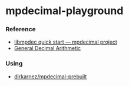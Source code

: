 mpdecimal-playground
====================

### Reference
- [libmpdec quick start — mpdecimal project](https://www.bytereef.org/mpdecimal/quickstart.html)
- [General Decimal Arithmetic](https://speleotrove.com/decimal/)

### Using
- [dirkarnez/mpdecimal-prebuilt](https://github.com/dirkarnez/mpdecimal-prebuilt)
